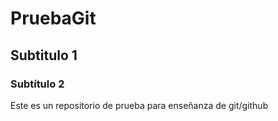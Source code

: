 # PruebaGit
## Subtitulo 1
### Subtítulo 2
Este es un repositorio de prueba para enseñanza de git/github
